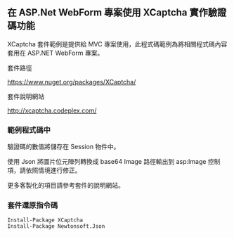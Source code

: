 ## 在 ASP.Net WebForm 專案使用 XCaptcha 實作驗證碼功能

XCaptcha 套件範例是提供給 MVC 專案使用，此程式碼範例為將相關程式碼內容套用在 ASP.NET WebForm 專案。

套件路徑

https://www.nuget.org/packages/XCaptcha/

套件說明網站

http://xcaptcha.codeplex.com/


### 範例程式碼中
驗證碼的數值將儲存在 Session 物件中。

使用 Json 將圖片位元陣列轉換成 base64 Image 路徑輸出到 asp:Image 控制項，請依照情境進行修正。

更多客製化的項目請參考套件的說明網站。

### 套件還原指令碼

```
Install-Package XCaptcha
Install-Package Newtonsoft.Json
```
